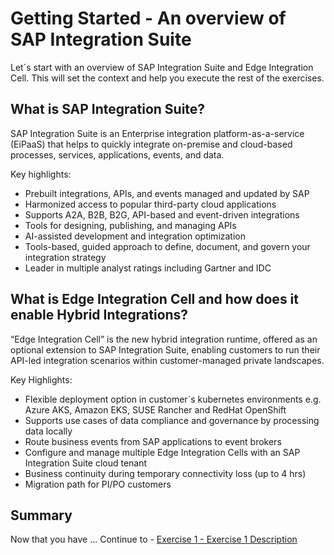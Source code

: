 # Getting Started - An overview of SAP Integration Suite

Let´s start with an overview of SAP Integration Suite and Edge Integration Cell. This will set the context and help you execute the rest of the exercises.

## What is SAP Integration Suite?

SAP Integration Suite is an Enterprise integration platform-as-a-service (EiPaaS) that helps to quickly integrate on-premise and cloud-based processes, services, applications, events, and data. 

Key highlights:

- Prebuilt integrations, APIs, and events managed and updated by SAP
- Harmonized access to popular third-party cloud applications
- Supports A2A, B2B, B2G, API-based and event-driven integrations
- Tools for designing, publishing, and managing APIs
- AI-assisted development and integration optimization
- Tools-based, guided approach to define, document, and govern your integration strategy
- Leader in multiple analyst ratings including Gartner and IDC


## What is Edge Integration Cell and how does it enable Hybrid Integrations?

“Edge Integration Cell” is the new hybrid integration runtime, offered as an optional extension to SAP Integration Suite, enabling customers to run their API-led integration scenarios within customer-managed private landscapes.

Key Highlights:

- Flexible deployment option in customer´s kubernetes environments e.g. Azure AKS, Amazon EKS, SUSE Rancher and RedHat OpenShift
- Supports use cases of data compliance and governance by processing data locally
- Route business events from SAP applications to event brokers
- Configure and manage multiple Edge Integration Cells with an SAP Integration Suite cloud tenant
- Business continuity during temporary connectivity loss (up to 4 hrs)
- Migration path for PI/PO customers

## Summary

Now that you have ... 
Continue to - [Exercise 1 - Exercise 1 Description](../ex1/README.md)
